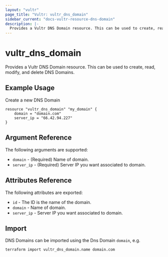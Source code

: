 ```yaml
---
layout: "vultr"
page_title: "Vultr: vultr_dns_domain"
sidebar_current: "docs-vultr-resource-dns-domain"
description: |-
  Provides a Vultr DNS Domain resource. This can be used to create, read, modify, and delete DNS Domains.
---
```


# vultr_dns_domain

Provides a Vultr DNS Domain resource. This can be used to create, read, modify, and delete DNS Domains.

## Example Usage

Create a new DNS Domain
```hcl
resource "vultr_dns_domain" "my_domain" {
	domain = "domain.com"
	server_ip = "66.42.94.227"
}
```

## Argument Reference

The following arguments are supported:

* `domain` - (Required) Name of domain.
* `server_ip` - (Required) Server IP you want associated to domain.

## Attributes Reference

The following attributes are exported:

* `id` - The ID is the name of the domain.
* `domain` -  Name of domain.
* `server_ip` - Server IP you want associated to domain.

## Import

DNS Domains can be imported using the Dns Domain `domain`, e.g.

```
terraform import vultr_dns_domain.name domain.com
```